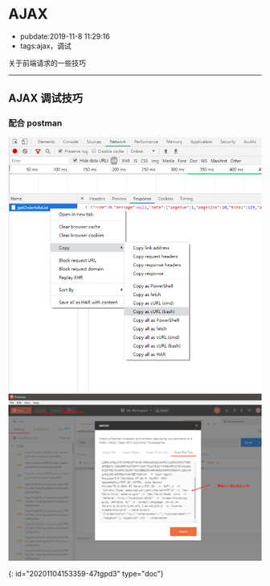 # AJAX

- pubdate:2019-11-8 11:29:16
- tags:ajax，调试

关于前端请求的一些技巧

---

## AJAX 调试技巧

### 配合 postman

![复制请求信息](./img/copy-request.png)
![复制请求到 postman](./img/request-import.png)


{: id="20201104153359-47tgpd3" type="doc"}
